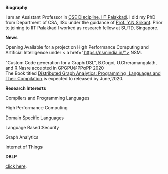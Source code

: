 **Biography** <br/>

I am an Assistant Professor in  <a href="https://iitpkd.ac.in/computer-science-and-engineering"> CSE Discipline, IIT Palakkad</a>.  I did my PhD from Department of CSA, IISc under the guidance of <a href="https://www.csa.iisc.ac.in/~srikant/"> Prof. Y.N Srikant</a>. Prior to joining to IIT Palakkad I worked as research fellow at SUTD, Singapore.

**News**<br/>

Opening Available for a project on High Performance Computing and Artificial Intelligence   under < a href="https://nsmindia.in/"> NSM</a>.

"Custom Code generation for a Graph DSL", B.Gogoi, U.Cheramangalath, and R.Nasre accepted in GPGPU@PPoPP 2020<br/>
The Book titled <a href="https://www.springer.com/gp/book/9783030418854"> Distributed Graph Analytics: Programming, Languages and Their Compilation</a>   is expected to released by June,2020.

**Research Interests** 

Compilers and Programming Languages

High Performance Computing

Domain Specific Languages

Language Based Security

Graph Analytics

Internet of Things

**DBLP**<br/>

<a href="https://dblp.org/pers/c/C=:Unnikrishnan.html">click here</a>.<br/>


